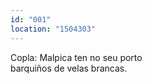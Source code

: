 ```yaml
---
id: "001"
location: "1504303"
---
```


Copla:
Malpica ten no seu porto  
barquiños de velas brancas.
